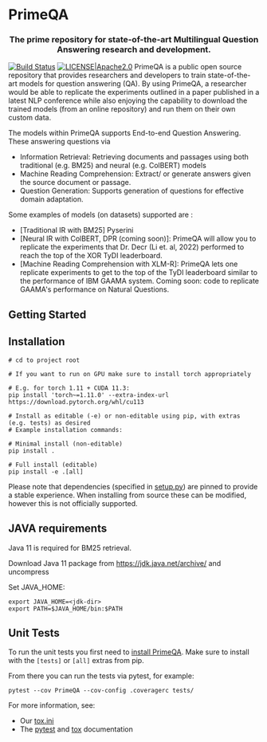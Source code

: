 <!---
Copyright 2022 IBM Corp.

Licensed under the Apache License, Version 2.0 (the "License");
you may not use this file except in compliance with the License.
You may obtain a copy of the License at

    http://www.apache.org/licenses/LICENSE-2.0

Unless required by applicable law or agreed to in writing, software
distributed under the License is distributed on an "AS IS" BASIS,
WITHOUT WARRANTIES OR CONDITIONS OF ANY KIND, either express or implied.
See the License for the specific language governing permissions and
limitations under the License.
-->

# PrimeQA
<h3 align="center">
    <p>The prime repository for state-of-the-art Multilingual Question Answering research and development.</p>
</h3>

[![Build Status](https://travis.ibm.com/ai-foundation/PrimeQA.svg?token=XcbF7zxMKHD12hqZiBwc&branch=master)](https://travis.ibm.com/ai-foundation/PrimeQA)
[![LICENSE|Apache2.0](https://img.shields.io/github/license/saltstack/salt?color=blue)](https://www.apache.org/licenses/LICENSE-2.0.txt)
PrimeQA is a public open source repository that provides researchers and developers to train state-of-the-art models for question answering (QA). By using PrimeQA, a researcher would be able to replicate the experiments outlined in a paper published in a latest NLP conference while also enjoying the capability to download the trained models (from an online repository) and run them on their own custom data. 

The models within PrimeQA supports End-to-end Question Answering. These answering questions via 
- Information Retrieval: Retrieving documents and passages using both traditional (e.g. BM25) and neural (e.g. ColBERT) models
- Machine Reading Comprehension: Extract/ or generate answers given the source document or passage.
- Question Generation: Supports generation of questions for effective domain adaptation.

Some examples of models (on datasets) supported are :
- [Traditional IR with BM25] Pyserini
- [Neural IR with ColBERT, DPR (coming soon)]: PrimeQA will allow you to replicate the experiments that Dr. Decr (Li et. al, 2022) performed to reach the top of the XOR TyDI leaderboard.
- [Machine Reading Comprehension with XLM-R]: PrimeQA lets one replicate experiments to get to the top of the TyDI leaderboard similar to the performance of IBM GAAMA system. Coming soon: code to replicate GAAMA's performance on Natural Questions. 



## Getting Started

## Installation

```shell
# cd to project root

# If you want to run on GPU make sure to install torch appropriately

# E.g. for torch 1.11 + CUDA 11.3:
pip install 'torch~=1.11.0' --extra-index-url https://download.pytorch.org/whl/cu113

# Install as editable (-e) or non-editable using pip, with extras (e.g. tests) as desired
# Example installation commands:

# Minimal install (non-editable)
pip install .

# Full install (editable)
pip install -e .[all]
```

Please note that dependencies (specified in [setup.py](./setup.py)) are pinned to provide a stable experience.
When installing from source these can be modified, however this is not officially supported.

## JAVA requirements
Java 11 is required for BM25 retrieval. 

Download Java 11 package from https://jdk.java.net/archive/ and uncompress

Set JAVA_HOME:
```shell
export JAVA_HOME=<jdk-dir>
export PATH=$JAVA_HOME/bin:$PATH
```

## Unit Tests

To run the unit tests you first need to [install PrimeQA](#Installation).
Make sure to install with the `[tests]` or `[all]` extras from pip.

From there you can run the tests via pytest, for example:
```shell
pytest --cov PrimeQA --cov-config .coveragerc tests/
```

For more information, see:
- Our [tox.ini](./tox.ini)
- The [pytest](https://docs.pytest.org) and [tox](https://tox.wiki/en/latest/) documentation
